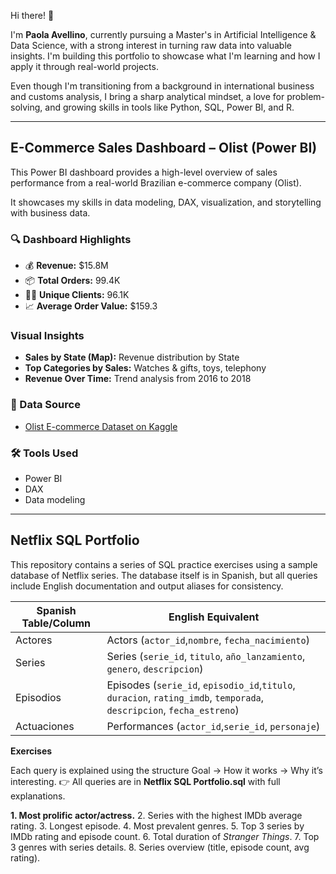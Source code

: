 Hi there! 👋 

I'm **Paola Avellino**, currently pursuing a Master's in Artificial Intelligence & Data Science, with a strong interest in turning raw data into valuable insights. I'm building this portfolio to showcase what I'm learning and how I apply it through real-world projects.

Even though I'm transitioning from a background in international business and customs analysis, I bring a sharp analytical mindset, a love for problem-solving, and growing skills in tools like Python, SQL, Power BI, and R.

---

## E-Commerce Sales Dashboard – Olist (Power BI)

This Power BI dashboard provides a high-level overview of sales performance from a real-world Brazilian e-commerce company (Olist). 

It showcases my skills in data modeling, DAX, visualization, and storytelling with business data.

### 🔍 Dashboard Highlights

- 💰 **Revenue:** $15.8M  
- 📦 **Total Orders:** 99.4K  
- 🧑‍💼 **Unique Clients:** 96.1K  
- 📈 **Average Order Value:** $159.3

### Visual Insights

- **Sales by State (Map):** Revenue distribution by State
- **Top Categories by Sales:** Watches & gifts, toys, telephony  
- **Revenue Over Time:** Trend analysis from 2016 to 2018

### 📁 Data Source
- [Olist E-commerce Dataset on Kaggle](https://www.kaggle.com/datasets/olistbr/brazilian-ecommerce)

### 🛠️ Tools Used
- Power BI
- DAX 
- Data modeling

---

## Netflix SQL Portfolio

This repository contains a series of SQL practice exercises using a sample database of Netflix series.
The database itself is in Spanish, but all queries include English documentation and output aliases for consistency.


| Spanish Table/Column | English Equivalent                                         |
| -------------------- | ---------------------------------------------------------- |
| Actores              | Actors (`actor_id`,`nombre`, `fecha_nacimiento`)                              |
| Series               | Series (`serie_id`, `titulo`, `año_lanzamiento`, `genero`, `descripcion`) |
| Episodios            | Episodes (`serie_id`, `episodio_id`,`titulo`, `duracion`, `rating_imdb`, `temporada`, `descripcion`, `fecha_estreno`)        |
| Actuaciones          | Performances (`actor_id`,`serie_id`, `personaje`)              |

**Exercises**

Each query is explained using the structure Goal → How it works → Why it’s interesting.
👉 All queries are in **Netflix SQL Portfolio.sql** with full explanations.  

**1. Most prolific actor/actress.**
2. Series with the highest IMDb average rating.
3. Longest episode.
4. Most prevalent genres.
5. Top 3 series by IMDb rating and episode count.
6. Total duration of *Stranger Things*.
7. Top 3 genres with series details.
8. Series overview (title, episode count, avg rating).

